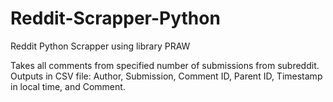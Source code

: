 # Reddit-Scrapper-Python

Reddit Python Scrapper using library PRAW

Takes all comments from specified number of submissions from subreddit. Outputs in CSV file: Author, Submission, Comment ID, Parent ID, Timestamp in local time, and Comment. 
